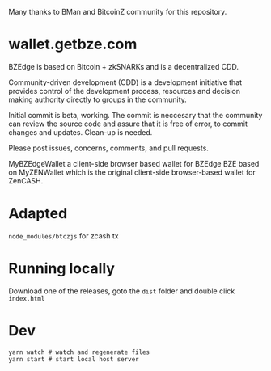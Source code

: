 Many thanks to BMan and BitcoinZ community for this repository. 

# wallet.getbze.com
BZEdge is based on Bitcoin + zkSNARKs and is a decentralized CDD.

Community-driven development (CDD) is a development initiative that provides control of the development process, resources and decision making authority directly to groups in the community.

Initial commit is beta, working. The commit is neccesary that the community can review the source code and assure that it is free of error, to commit changes and updates. Clean-up is needed.

Please post issues, concerns, comments, and pull requests.

MyBZEdgeWallet a client-side browser based wallet for BZEdge BZE based on
MyZENWallet which is the original client-side browser-based wallet for ZenCASH.

# Adapted
`node_modules/btczjs` for zcash tx


# Running locally
Download one of the releases, goto the `dist` folder and double click `index.html`

# Dev
```shell
yarn watch # watch and regenerate files
yarn start # start local host server
```
